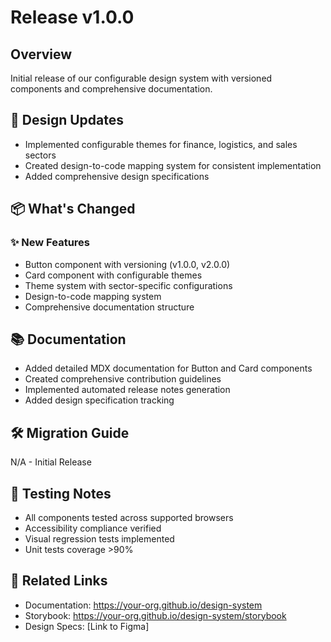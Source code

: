 # Release v1.0.0

## Overview
Initial release of our configurable design system with versioned components and comprehensive documentation.

## 🎨 Design Updates
- Implemented configurable themes for finance, logistics, and sales sectors
- Created design-to-code mapping system for consistent implementation
- Added comprehensive design specifications

## 📦 What's Changed

### ✨ New Features
- Button component with versioning (v1.0.0, v2.0.0)
- Card component with configurable themes
- Theme system with sector-specific configurations
- Design-to-code mapping system
- Comprehensive documentation structure

## 📚 Documentation
- Added detailed MDX documentation for Button and Card components
- Created comprehensive contribution guidelines
- Implemented automated release notes generation
- Added design specification tracking

## 🛠 Migration Guide
N/A - Initial Release

## 🧪 Testing Notes
- All components tested across supported browsers
- Accessibility compliance verified
- Visual regression tests implemented
- Unit tests coverage >90%

## 🔗 Related Links
- Documentation: https://your-org.github.io/design-system
- Storybook: https://your-org.github.io/design-system/storybook
- Design Specs: [Link to Figma]

